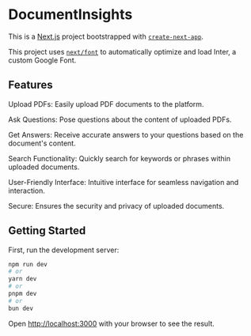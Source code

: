 
# DocumentInsights

This is a [Next.js](https://nextjs.org/) project bootstrapped with [`create-next-app`](https://github.com/vercel/next.js/tree/canary/packages/create-next-app).

This project uses [`next/font`](https://nextjs.org/docs/basic-features/font-optimization) to automatically optimize and load Inter, a custom Google Font.


## Features
Upload PDFs: Easily upload PDF documents to the platform.

Ask Questions: Pose questions about the content of uploaded PDFs.

Get Answers: Receive accurate answers to your questions based on the document's content.

Search Functionality: Quickly search for keywords or phrases within uploaded documents.

User-Friendly Interface: Intuitive interface for seamless navigation and interaction.

Secure: Ensures the security and privacy of uploaded documents.



## Getting Started

First, run the development server:

```bash
npm run dev
# or
yarn dev
# or
pnpm dev
# or
bun dev
```

Open [http://localhost:3000](http://localhost:3000) with your browser to see the result.
